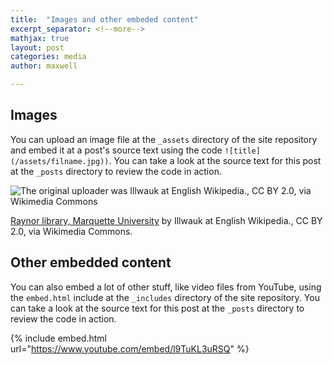 ```yaml
---
title:  "Images and other embeded content"
excerpt_separator: <!--more-->
mathjax: true
layout: post
categories: media
author: maxwell

---
```


## Images

You can upload an image file at the `_assets` directory of the site repository and embed it at a post's source text using the code `![title](/assets/filname.jpg))`. You can take a look at the source text for this post at the `_posts` directory to review the code in action.

![The original uploader was Illwauk at English Wikipedia., CC BY 2.0, via Wikimedia Commons](https://upload.wikimedia.org/wikipedia/commons/f/f9/Raynor_library%2C_Marquette_University.jpg)

[Raynor library, Marquette University](https://commons.wikimedia.org/wiki/File:Raynor_library,_Marquette_University.jpg) by Illwauk at English Wikipedia., CC BY 2.0, via Wikimedia Commons.

<!--more-->

## Other embedded content

You can also embed a lot of other stuff, like video files from YouTube, using the `embed.html` include at the `_includes` directory of the site repository. You can take a look at the source text for this post at the `_posts` directory to review the code in action.

{% include embed.html url="https://www.youtube.com/embed/l9TuKL3uRSQ" %}
